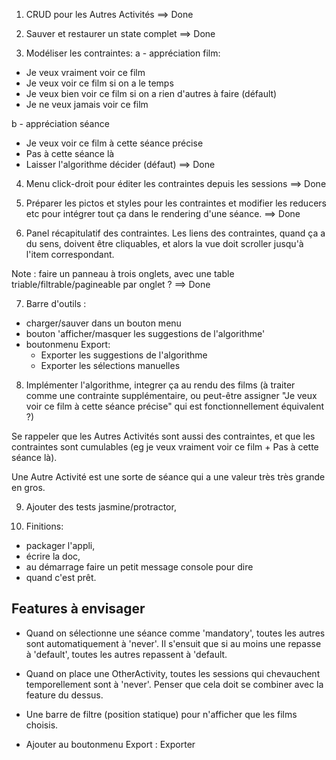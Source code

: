 1. CRUD pour les Autres Activités
==> Done

2. Sauver et restaurer un state complet
==> Done

3. Modéliser les contraintes:
a - appréciation film:
- Je veux vraiment voir ce film
- Je veux voir ce film si on a le temps
- Je veux bien voir ce film si on a rien d'autres à faire (défault)
- Je ne veux jamais voir ce film

b - appréciation séance
- Je veux voir ce film à cette séance précise
- Pas à cette séance là
- Laisser l'algorithme décider (défaut)
==> Done

4. Menu click-droit pour éditer les contraintes depuis les 
  sessions
==> Done

5. Préparer les pictos et styles pour les contraintes et 
  modifier les reducers etc pour intégrer tout ça dans le rendering
  d'une séance.
==> Done

6. Panel récapitulatif des contraintes.
  Les liens des contraintes, quand ça a du sens, doivent
  être cliquables, et alors la vue doit scroller jusqu'à
  l'item correspondant.

  Note : faire un panneau à trois onglets, avec une table 
  triable/filtrable/pagineable par onglet ?
==> Done

7. Barre d'outils : 
- charger/sauver dans un bouton menu
- bouton 'afficher/masquer les suggestions de l'algorithme'
- boutonmenu Export: 
  * Exporter les suggestions de l'algorithme
  * Exporter les sélections manuelles

8. Implémenter l'algorithme, integrer ça au rendu des films
  (à traiter comme une contrainte supplémentaire, ou peut-être
  assigner "Je veux voir ce film à cette séance précise" qui 
  est fonctionnellement équivalent ?)

  Se rappeler que les Autres Activités sont aussi des contraintes, 
  et que les contraintes sont cumulables 
  (eg je veux vraiment voir ce film + Pas à cette séance là).

  Une Autre Activité est une sorte de séance qui a une valeur 
  très très grande en gros.


9. Ajouter des tests jasmine/protractor,
  
10. Finitions:
- packager l'appli,
- écrire la doc,
- au démarrage faire un petit message console pour dire 
- quand c'est prêt.


## Features à envisager

- Quand on sélectionne une séance comme 'mandatory', 
  toutes les autres sont automatiquement à 'never'.
  Il s'ensuit que si au moins une repasse à 'default', 
  toutes les autres repassent à 'default.

- Quand on place une OtherActivity, toutes les sessions
  qui chevauchent temporellement sont à 'never'. 
  Penser que cela doit se combiner avec la feature du 
  dessus.

- Une barre de filtre (position statique) pour n'afficher
  que les films choisis.

- Ajouter au boutonmenu Export : Exporter

